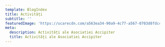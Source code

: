 ```yaml
---
template: BlogIndex
title: Activități
subtitle: ''
featuredImage: 'https://ucarecdn.com/a563ea34-90a9-4c77-a567-0703d8fdcc77/'
meta:
  description: Activități ale Asociatiei Accipiter
  title: Activități ale Asociatiei Accipiter
---
```


